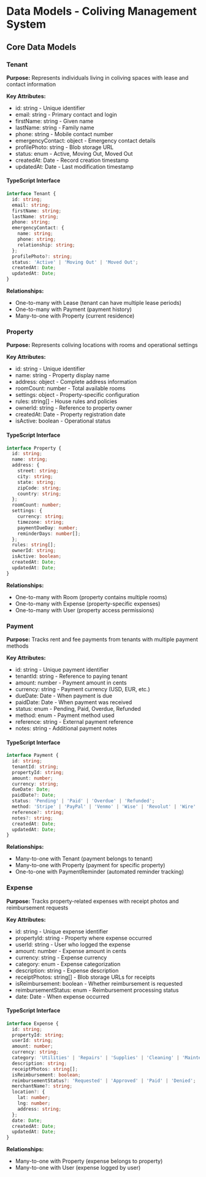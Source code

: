 # Data Models - Coliving Management System

## Core Data Models

### Tenant
**Purpose:** Represents individuals living in coliving spaces with lease and contact information

**Key Attributes:**
- id: string - Unique identifier
- email: string - Primary contact and login
- firstName: string - Given name
- lastName: string - Family name
- phone: string - Mobile contact number
- emergencyContact: object - Emergency contact details
- profilePhoto: string - Blob storage URL
- status: enum - Active, Moving Out, Moved Out
- createdAt: Date - Record creation timestamp
- updatedAt: Date - Last modification timestamp

#### TypeScript Interface
```typescript
interface Tenant {
  id: string;
  email: string;
  firstName: string;
  lastName: string;
  phone: string;
  emergencyContact: {
    name: string;
    phone: string;
    relationship: string;
  };
  profilePhoto?: string;
  status: 'Active' | 'Moving Out' | 'Moved Out';
  createdAt: Date;
  updatedAt: Date;
}
```

**Relationships:**
- One-to-many with Lease (tenant can have multiple lease periods)
- One-to-many with Payment (payment history)
- Many-to-one with Property (current residence)

### Property
**Purpose:** Represents coliving locations with rooms and operational settings

**Key Attributes:**
- id: string - Unique identifier
- name: string - Property display name
- address: object - Complete address information
- roomCount: number - Total available rooms
- settings: object - Property-specific configuration
- rules: string[] - House rules and policies
- ownerId: string - Reference to property owner
- createdAt: Date - Property registration date
- isActive: boolean - Operational status

#### TypeScript Interface
```typescript
interface Property {
  id: string;
  name: string;
  address: {
    street: string;
    city: string;
    state: string;
    zipCode: string;
    country: string;
  };
  roomCount: number;
  settings: {
    currency: string;
    timezone: string;
    paymentDueDay: number;
    reminderDays: number[];
  };
  rules: string[];
  ownerId: string;
  isActive: boolean;
  createdAt: Date;
  updatedAt: Date;
}
```

**Relationships:**
- One-to-many with Room (property contains multiple rooms)
- One-to-many with Expense (property-specific expenses)
- One-to-many with User (property access permissions)

### Payment
**Purpose:** Tracks rent and fee payments from tenants with multiple payment methods

**Key Attributes:**
- id: string - Unique payment identifier
- tenantId: string - Reference to paying tenant
- amount: number - Payment amount in cents
- currency: string - Payment currency (USD, EUR, etc.)
- dueDate: Date - When payment is due
- paidDate: Date - When payment was received
- status: enum - Pending, Paid, Overdue, Refunded
- method: enum - Payment method used
- reference: string - External payment reference
- notes: string - Additional payment notes

#### TypeScript Interface
```typescript
interface Payment {
  id: string;
  tenantId: string;
  propertyId: string;
  amount: number;
  currency: string;
  dueDate: Date;
  paidDate?: Date;
  status: 'Pending' | 'Paid' | 'Overdue' | 'Refunded';
  method: 'Stripe' | 'PayPal' | 'Venmo' | 'Wise' | 'Revolut' | 'Wire' | 'Cash';
  reference?: string;
  notes?: string;
  createdAt: Date;
  updatedAt: Date;
}
```

**Relationships:**
- Many-to-one with Tenant (payment belongs to tenant)
- Many-to-one with Property (payment for specific property)
- One-to-one with PaymentReminder (automated reminder tracking)

### Expense
**Purpose:** Tracks property-related expenses with receipt photos and reimbursement requests

**Key Attributes:**
- id: string - Unique expense identifier
- propertyId: string - Property where expense occurred
- userId: string - User who logged the expense
- amount: number - Expense amount in cents
- currency: string - Expense currency
- category: enum - Expense categorization
- description: string - Expense description
- receiptPhotos: string[] - Blob storage URLs for receipts
- isReimbursement: boolean - Whether reimbursement is requested
- reimbursementStatus: enum - Reimbursement processing status
- date: Date - When expense occurred

#### TypeScript Interface
```typescript
interface Expense {
  id: string;
  propertyId: string;
  userId: string;
  amount: number;
  currency: string;
  category: 'Utilities' | 'Repairs' | 'Supplies' | 'Cleaning' | 'Maintenance' | 'Other';
  description: string;
  receiptPhotos: string[];
  isReimbursement: boolean;
  reimbursementStatus?: 'Requested' | 'Approved' | 'Paid' | 'Denied';
  merchantName?: string;
  location?: {
    lat: number;
    lng: number;
    address: string;
  };
  date: Date;
  createdAt: Date;
  updatedAt: Date;
}
```

**Relationships:**
- Many-to-one with Property (expense belongs to property)
- Many-to-one with User (expense logged by user)
